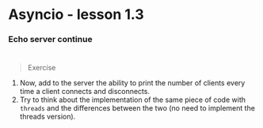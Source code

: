 # Asyncio - lesson 1.3

### Echo server continue

#

> Exercise

1. Now, add to the server the ability to print the number of clients every time a client connects and disconnects.
2. Try to think about the implementation of the same piece of code with `threads` and the differences between the two (no need to implement the threads version).
